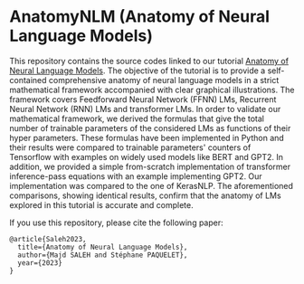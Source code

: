 # AnatomyNLM (Anatomy of Neural Language Models)
This repository contains the source codes linked to our tutorial [Anatomy of Neural Language Models](https://github.com/b-com/AnatomyNLM).
The objective of the tutorial is to provide a self-contained comprehensive anatomy of neural language models in a strict mathematical framework accompanied with clear graphical illustrations. The framework covers Feedforward Neural Network (FFNN) LMs, Recurrent Neural Network (RNN) LMs and transformer LMs.
In order to validate our mathematical framework, we derived the formulas that give the total number of trainable parameters of the considered LMs as functions of their hyper parameters. These formulas have been implemented in Python and their results were compared to trainable parameters' counters of Tensorflow with examples on widely used models like BERT and GPT2. In addition, we provided a simple from-scratch implementation of transformer inference-pass equations with an example implementing GPT2. Our implementation was compared to the one of KerasNLP. The aforementioned comparisons, showing identical results, confirm that the anatomy of LMs explored in this tutorial is accurate and complete.

If you use this repository, please cite the following paper:

```
@article{Saleh2023,
  title={Anatomy of Neural Language Models},
  author={Majd SALEH and Stéphane PAQUELET},
  year={2023}
}
```